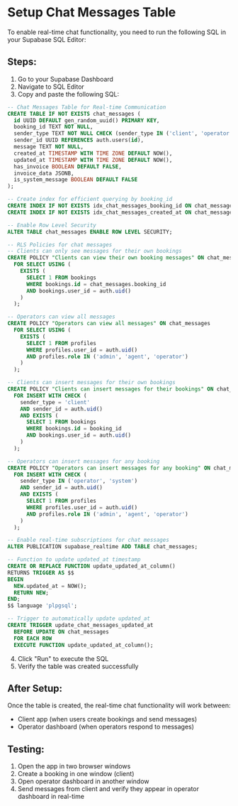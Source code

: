 # Setup Chat Messages Table

To enable real-time chat functionality, you need to run the following SQL in your Supabase SQL Editor:

## Steps:

1. Go to your Supabase Dashboard
2. Navigate to SQL Editor
3. Copy and paste the following SQL:

```sql
-- Chat Messages Table for Real-time Communication
CREATE TABLE IF NOT EXISTS chat_messages (
  id UUID DEFAULT gen_random_uuid() PRIMARY KEY,
  booking_id TEXT NOT NULL,
  sender_type TEXT NOT NULL CHECK (sender_type IN ('client', 'operator', 'system')),
  sender_id UUID REFERENCES auth.users(id),
  message TEXT NOT NULL,
  created_at TIMESTAMP WITH TIME ZONE DEFAULT NOW(),
  updated_at TIMESTAMP WITH TIME ZONE DEFAULT NOW(),
  has_invoice BOOLEAN DEFAULT FALSE,
  invoice_data JSONB,
  is_system_message BOOLEAN DEFAULT FALSE
);

-- Create index for efficient querying by booking_id
CREATE INDEX IF NOT EXISTS idx_chat_messages_booking_id ON chat_messages(booking_id);
CREATE INDEX IF NOT EXISTS idx_chat_messages_created_at ON chat_messages(created_at);

-- Enable Row Level Security
ALTER TABLE chat_messages ENABLE ROW LEVEL SECURITY;

-- RLS Policies for chat messages
-- Clients can only see messages for their own bookings
CREATE POLICY "Clients can view their own booking messages" ON chat_messages
  FOR SELECT USING (
    EXISTS (
      SELECT 1 FROM bookings 
      WHERE bookings.id = chat_messages.booking_id 
      AND bookings.user_id = auth.uid()
    )
  );

-- Operators can view all messages
CREATE POLICY "Operators can view all messages" ON chat_messages
  FOR SELECT USING (
    EXISTS (
      SELECT 1 FROM profiles 
      WHERE profiles.user_id = auth.uid() 
      AND profiles.role IN ('admin', 'agent', 'operator')
    )
  );

-- Clients can insert messages for their own bookings
CREATE POLICY "Clients can insert messages for their bookings" ON chat_messages
  FOR INSERT WITH CHECK (
    sender_type = 'client' 
    AND sender_id = auth.uid()
    AND EXISTS (
      SELECT 1 FROM bookings 
      WHERE bookings.id = booking_id 
      AND bookings.user_id = auth.uid()
    )
  );

-- Operators can insert messages for any booking
CREATE POLICY "Operators can insert messages for any booking" ON chat_messages
  FOR INSERT WITH CHECK (
    sender_type IN ('operator', 'system')
    AND sender_id = auth.uid()
    AND EXISTS (
      SELECT 1 FROM profiles 
      WHERE profiles.user_id = auth.uid() 
      AND profiles.role IN ('admin', 'agent', 'operator')
    )
  );

-- Enable real-time subscriptions for chat messages
ALTER PUBLICATION supabase_realtime ADD TABLE chat_messages;

-- Function to update updated_at timestamp
CREATE OR REPLACE FUNCTION update_updated_at_column()
RETURNS TRIGGER AS $$
BEGIN
  NEW.updated_at = NOW();
  RETURN NEW;
END;
$$ language 'plpgsql';

-- Trigger to automatically update updated_at
CREATE TRIGGER update_chat_messages_updated_at 
  BEFORE UPDATE ON chat_messages 
  FOR EACH ROW 
  EXECUTE FUNCTION update_updated_at_column();
```

4. Click "Run" to execute the SQL
5. Verify the table was created successfully

## After Setup:

Once the table is created, the real-time chat functionality will work between:
- Client app (when users create bookings and send messages)
- Operator dashboard (when operators respond to messages)

## Testing:

1. Open the app in two browser windows
2. Create a booking in one window (client)
3. Open operator dashboard in another window
4. Send messages from client and verify they appear in operator dashboard in real-time


